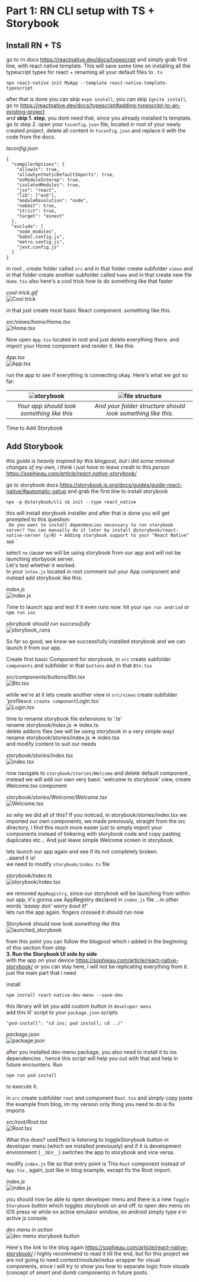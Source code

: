 # Part 1: RN CLI setup with TS + Storybook

## Install RN + TS

go to rn docs https://reactnative.dev/docs/typescript and simply grab first line, with react native template. This will save some time on installing all the typescript types for react + renaming all your default files to `.ts`

```
npx react-native init MyApp --template react-native-template-typescript
```

after that is done you can skip `expo install`, you can skip `Ignite install`, go to https://reactnative.dev/docs/typescript#adding-typescript-to-an-existing-project</br>
and **skip 1. step**, you dont need that, since you already installed ts template.</br>
go to step 2. open your `tsconfig.json` file, located in root of your newly created project, delete all content in `tsconfig.json` and replace it with the code from the docs.

_tsconfig.json_

```
{
  "compilerOptions": {
    "allowJs": true,
    "allowSyntheticDefaultImports": true,
    "esModuleInterop": true,
    "isolatedModules": true,
    "jsx": "react",
    "lib": ["es6"],
    "moduleResolution": "node",
    "noEmit": true,
    "strict": true,
    "target": "esnext"
  },
  "exclude": [
    "node_modules",
    "babel.config.js",
    "metro.config.js",
    "jest.config.js"
  ]
}
```

in root , create folder called `src` and in that folder create subfolder `views` and in that folder create another subfolder called `home` and in that create new file `Home.tsx` also here's a cool trick how to do something like that faster</br>

*cool-trick.gif*<br>
![Cool trick](../assets_posts/part-1/cool-trick.gif)

in that just create most basic React component. something like this.

_src/views/home/Home.tsx_</br>
![Home.tsx](../assets_posts/part-1/img1.png)

Now open `App.tsx` located in root and just delete everything there. and import your Home component and render it. like this

_App.tsx_</br>
![App.tsx](../assets_posts/part-1/img2.png)<br>

run the app to see if everything is connecting okay.
Here's what we got so far:<br>


![storybook](../assets_posts/part-1/img3.png)|![file structure](../assets_posts/part-1/img4.png)
:-:|:-:
*Your app should look something like this*|*And your folder structure should look something like this.*

Time to Add Storybook<br>

## Add Storybook 
*this guide is heavily inspired by this blogpost, but i did some minimal changes of my own, i think i just have to leave credit to this person https://sophieau.com/article/react-native-storybook/*

go to storybook docs https://storybook.js.org/docs/guides/guide-react-native/#automatic-setup and grab the first line to install storybook<br>
```
npx -p @storybook/cli sb init --type react_native
```
this will install storybook installer and after that is done you will get prompted to this question:<br>
`
Do you want to install dependencies necessary to run storybook server? You can manually do it later by install @storybook/react-native-server (y/N) • Adding storybook support to your "React Native" app`
`

select `no` cause we will be using storybook from our app and will not be launching storbyook server.<br>
Let's test whether it worked.<br>
In your `intex.js` located in root comment out your App component and instead add storybook like this:

*index.js*<br>
![index.js](../assets_posts/part-1/img5.png)<br>

Time to launch app and test if it even runs now. hit your `npm run andriod` or `npm run ios`

*storybook should run successfully*<br>
![storybook_runs](../assets_posts/part-1/img6.png)<br>

So far so good, we know we successfully installed storybook and we can launch it from our app.

Create first basic Component for storybook, in `src` create subfolder `components` and subfolder in that `buttons` and in that `Btn.tsx`

*src/components/buttons/Btn.tsx*<br>
![Btn.tsx](../assets_posts/part-1/img7.png)<br>

while we're at it lets create another view in `src/views` create subfolder 'profile`and create component`Login.tsx`<br>
![Login.tsx](../assets_posts/part-1/img8.png)<br>

time to rename storybook file extensions to '.ts'<br>
rename storybook/index.js => index.ts<br>
delete addons files (we will be using storybook in a very simple way)<br>
rename storybook/stories/index.js => index.tsx<br>
and modify content to suit our needs<br>

*storybook/stories/index.tsx*<br>
![index.tsx](../assets_posts/part-1/img9.png)<br>

now navigate to `storybook/stories/Welcome` and delete default component , instead we will add our own very basic 'welcome to storybook' view, create Welcome.tsx component

*storybook/stories/Welcome/Welcome.tsx*<br>
![Welcome.tsx](../assets_posts/part-1/img10.png)<br>

so why we did all of this? If you noticed, in storybook/stories/index.tsx we imported our own components, we made previously, straight from the src directory, i find this much more easier just to simply import your components instead of tinkering with storybook code and copy pasting duplicates etc... And just leave simple Welcome screen in storybook.<br>

lets launch our app again and see if its not completely broken.<br>
..aaand it is!<br>
we need to modify `storybook/index.ts` file<br>

*storybook/index.ts*<br>
![storybook/index.tsx](../assets_posts/part-1/img11.png)<br>

we removed `AppRegistry`, since our storybook will be launching from within our app, it's gonna use AppRegistry declared in `index.js` file ...in other words *'aaaay don' worry bout it!'*<br>
lets run the app again. fingers crossed it should run now<br>

*Storybook should now look something like this*<br>
![launched_storybook](../assets_posts/part-1/img12.png)<br>


from this point you can follow the blogpost which i added in the beginning of this section from step<br>
**3. Run the Storybook UI side by side**<br>
with the app on your device https://sophieau.com/article/react-native-storybook/ or you can stay here, i will not be replicating everything from it. just the main part that i need

install
```
npm install react-native-dev-menu --save-dev
```
this library will let you add custom button in `developer menu`<br>
add this lil' script to your `package.json` scripts
```
"pod-install": "cd ios; pod install; cd ../"
```
*package.json*<br>
![package.json](../assets_posts/part-1/img13.png)<br>

after you installed dev-menu package, you also need to install it to ios dependencies , hence this script will help you out with that and help in future encounters. Run
```
npm run pod-install
```
to execute it.

in `src` create subfolder `root` and component `Root.tsx` and simply copy paste the example from blog, im my version only thing you need to do is fix imports

*src/root/Root.tsx*<br>
![Root.tsx](../assets_posts/part-1/img14.png)<br>

What this does? useEffect is listening to toggleStorybook button in developer menu (which we installed previously) and if it is development environment (`__DEV__`) switches the app to storybook and vice versa.

modify `index.js` file so that entry point is This `Root` component instead of `App.tsx` , again, just like in blog example, except fix the Root import.

*index.js*<br>
![index.js](../assets_posts/part-1/img15.png)<br>

you should now be able to open developer menu and there is a new `Toggle Storybook` button which toggles storybook on and off. to open dev menu on IOS press `⌘D` while on active emulator window, on android simply type `d` in active js console.

*dev menu in action*<br>
![dev menu storybook button](../assets_posts/part-1/img16.gif)<br>

Here's the link to the blog again https://sophieau.com/article/react-native-storybook/ i highly recommend to read it till the end, but for this project we are not going to need context/module/redux wrapper for visual components, since i will try to show you how to separate logic from visuals (concept of *smart and dumb* components) in future posts.
